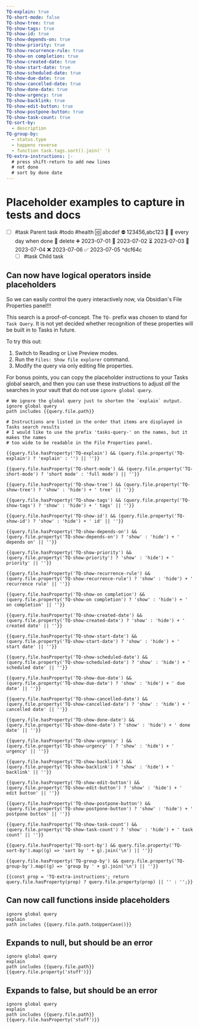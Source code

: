 ```yaml
---
TQ-explain: true
TQ-short-mode: false
TQ-show-tree: true
TQ-show-tags: true
TQ-show-id: true
TQ-show-depends-on: true
TQ-show-priority: true
TQ-show-recurrence-rule: true
TQ-show-on completion: true
TQ-show-created-date: true
TQ-show-start-date: true
TQ-show-scheduled-date: true
TQ-show-due-date: true
TQ-show-cancelled-date: true
TQ-show-done-date: true
TQ-show-urgency: true
TQ-show-backlink: true
TQ-show-edit-button: true
TQ-show-postpone-button: true
TQ-show-task-count: true
TQ-sort-by:
  - description
TQ-group-by:
  - status.type
  - happens reverse
  - function task.tags.sort().join(' ')
TQ-extra-instructions: |-
  # press shift-return to add new lines
  # not done
  # sort by done date
---
```

# Placeholder examples to capture in tests and docs

- [ ] #task Parent task #todo #health 🆔 abcdef ⛔ 123456,abc123 🔼 🔁 every day when done 🏁 delete ➕ 2023-07-01 🛫 2023-07-02 ⏳ 2023-07-03 📅 2023-07-04 ❌ 2023-07-06 ✅ 2023-07-05 ^dcf64c
  - [ ] #task Child task

## Can now have logical operators inside placeholders

So we can easily control the query interactively now, via Obsidian's File Properties panel!!!

This search is a proof-of-concept. The `TQ-` prefix was chosen to stand for `Task Query`. It is not yet decided whether recognition of these properties will be built in to Tasks in future.

To try this out:

1. Switch to Reading or Live Preview modes.
2. Run the `Files: Show file explorer` command.
3. Modify the query via only editing file properties.

For bonus points, you can copy the placeholder instructions to your Tasks global search, and then you can use these instructions to adjust *all* the searches in your vault that do not use `ignore global query`.

```tasks
# We ignore the global query just to shorten the `explain` output.
ignore global query
path includes {{query.file.path}}

# Instructions are listed in the order that items are displayed in Tasks search results
# I would like to use the prefix 'tasks-query-' on the names, but it makes the names
# too wide to be readable in the File Properties panel.

{{query.file.hasProperty('TQ-explain') && (query.file.property('TQ-explain') ? 'explain' : '') || ''}}

{{query.file.hasProperty('TQ-short-mode') && (query.file.property('TQ-short-mode') ? 'short mode' : 'full mode') || ''}}

{{query.file.hasProperty('TQ-show-tree') && (query.file.property('TQ-show-tree') ? 'show' : 'hide') + ' tree' || ''}}

{{query.file.hasProperty('TQ-show-tags') && (query.file.property('TQ-show-tags') ? 'show' : 'hide') + ' tags' || ''}}

{{query.file.hasProperty('TQ-show-id') && (query.file.property('TQ-show-id') ? 'show' : 'hide') + ' id' || ''}}

{{query.file.hasProperty('TQ-show-depends-on') && (query.file.property('TQ-show-depends-on') ? 'show' : 'hide') + ' depends on' || ''}}

{{query.file.hasProperty('TQ-show-priority') && (query.file.property('TQ-show-priority') ? 'show' : 'hide') + ' priority' || ''}}

{{query.file.hasProperty('TQ-show-recurrence-rule') && (query.file.property('TQ-show-recurrence-rule') ? 'show' : 'hide') + ' recurrence rule' || ''}}

{{query.file.hasProperty('TQ-show-on completion') && (query.file.property('TQ-show-on completion') ? 'show' : 'hide') + ' on completion' || ''}}

{{query.file.hasProperty('TQ-show-created-date') && (query.file.property('TQ-show-created-date') ? 'show' : 'hide') + ' created date' || ''}}

{{query.file.hasProperty('TQ-show-start-date') && (query.file.property('TQ-show-start-date') ? 'show' : 'hide') + ' start date' || ''}}

{{query.file.hasProperty('TQ-show-scheduled-date') && (query.file.property('TQ-show-scheduled-date') ? 'show' : 'hide') + ' scheduled date' || ''}}

{{query.file.hasProperty('TQ-show-due-date') && (query.file.property('TQ-show-due-date') ? 'show' : 'hide') + ' due date' || ''}}

{{query.file.hasProperty('TQ-show-cancelled-date') && (query.file.property('TQ-show-cancelled-date') ? 'show' : 'hide') + ' cancelled date' || ''}}

{{query.file.hasProperty('TQ-show-done-date') && (query.file.property('TQ-show-done-date') ? 'show' : 'hide') + ' done date' || ''}}

{{query.file.hasProperty('TQ-show-urgency' ) && (query.file.property('TQ-show-urgency' ) ? 'show' : 'hide') + ' urgency' || ''}}

{{query.file.hasProperty('TQ-show-backlink') && (query.file.property('TQ-show-backlink') ? 'show' : 'hide') + ' backlink' || ''}}

{{query.file.hasProperty('TQ-show-edit-button') && (query.file.property('TQ-show-edit-button') ? 'show' : 'hide') + ' edit button' || ''}}

{{query.file.hasProperty('TQ-show-postpone-button') && (query.file.property('TQ-show-postpone-button') ? 'show' : 'hide') + ' postpone button' || ''}}

{{query.file.hasProperty('TQ-show-task-count') && (query.file.property('TQ-show-task-count') ? 'show' : 'hide') + ' task count' || ''}}

{{query.file.hasProperty('TQ-sort-by') && query.file.property('TQ-sort-by').map((g) => 'sort by ' + g).join('\n') || ''}}

{{query.file.hasProperty('TQ-group-by') && query.file.property('TQ-group-by').map((g) => 'group by ' + g).join('\n') || ''}}

{{const prop = 'TQ-extra-instructions'; return query.file.hasProperty(prop) ? query.file.property(prop) || '' : '';}}
```

## Can now call functions inside placeholders

```tasks
ignore global query
explain
path includes {{query.file.path.toUpperCase()}}
```

## Expands to null, but should be an error

```tasks
ignore global query
explain
path includes {{query.file.path}}
{{query.file.property('stuff')}}
```

## Expands to false, but should be an error

```tasks
ignore global query
explain
path includes {{query.file.path}}
{{query.file.hasProperty('stuff')}}
```
